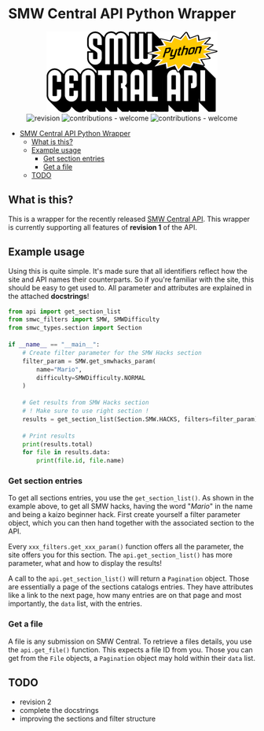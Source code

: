 # SMW Central API Python Wrapper

<p align="center">
  <img src=".github/smw-central-api-small.png" alt="SMW Central API Logo">
  <br>
  <img src="https://img.shields.io/badge/API_revision-1-blue" alt="revision">
  <img src="https://img.shields.io/badge/contributions-welcome-green" alt="contributions - welcome">
  <img src="https://img.shields.io/badge/documentation-please_see_docstrings_(WIP)!-orange" alt="contributions - welcome">
</p>

- [SMW Central API Python Wrapper](#smw-central-api-python-wrapper)
  - [What is this?](#what-is-this)
  - [Example usage](#example-usage)
    - [Get section entries](#get-section-entries)
    - [Get a file](#get-a-file)
  - [TODO](#todo)

## What is this?

This is a wrapper for the recently released [SMW Central API](https://cloud.smwcentral.net/s/XYwZsN5FyQi53Ee). This wrapper is currently supporting all features of **revision 1** of the API.

## Example usage

Using this is quite simple. It's made sure that all identifiers reflect how the site and API names their counterparts. So if you're familiar with the site, this should be easy to get used to. All parameter and attributes are explained in the attached **docstrings**!

```python
from api import get_section_list
from smwc_filters import SMW, SMWDifficulty
from smwc_types.section import Section

if __name__ == "__main__":
    # Create filter parameter for the SMW Hacks section
    filter_param = SMW.get_smwhacks_param(
        name="Mario",
        difficulty=SMWDifficulty.NORMAL
    )

    # Get results from SMW Hacks section
    # ! Make sure to use right section !
    results = get_section_list(Section.SMW.HACKS, filters=filter_param)

    # Print results
    print(results.total)
    for file in results.data:
        print(file.id, file.name)

```

### Get section entries

To get all sections entries, you use the `get_section_list()`. As shown in the example above, to get all SMW hacks, having the word "*Mario*" in the name and being a kaizo beginner hack. First create yourself a filter parameter object, which you can then hand together with the associated section to the API.

Every `xxx_filters.get_xxx_param()` function offers all the parameter, the site offers you for this section. The `api.get_section_list()` has more parameter, what and how to display the results!

A call to the `api.get_section_list()` will return a `Pagination` object. Those are essentially a page of the sections catalogs entries. They have attributes like a link to the next page, how many entries are on that page and most importantly, the `data` list, with the entries.

### Get a file

A file is any submission on SMW Central. To retrieve a files details, you use the `api.get_file()` function. This expects a file ID from you. Those you can get from the `File` objects, a `Pagination` object may hold within their `data` list.

## TODO

- revision 2
- complete the docstrings
- improving the sections and filter structure
